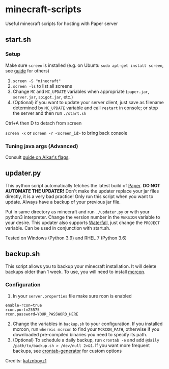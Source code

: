 # minecraft-scripts
Useful minecraft scripts for hosting with Paper server



## start.sh
### Setup
Make sure `screen` is installed (e.g. on Ubuntu `sudo apt-get install screen`, see [guide](https://linuxize.com/post/how-to-use-linux-screen/) for others)

1. `screen -S "minecraft"`
2. `screen -ls` to list all screens
3. Change `MC` and `MC_UPDATE` variables when appropriate (`paper.jar`, `server.jar`, `spigot.jar`, etc.)
4. (Optional) if you want to update your server client, just save as filename determined by `MC_UPDATE` variable and call `restart` in console; or stop the server and then run `./start.sh`

Ctrl+A then D to detach from screen

`screen -x` or `screen -r <screen_id>` to bring back console

### Tuning java args (Advanced)
Consult [guide on Aikar's flags](https://mcflags.emc.gs/).

## updater.py
This python script automatically fetches the latest build of [Paper](https://papermc.io/downloads). **DO NOT AUTOMATE THE UPDATER!** Don't make the updater replace your jar files directly, it is a very bad practice! Only run this script when you want to update. Always have a backup of your previous jar file.

Put in same directory as minecraft and run `./updater.py` or with your python3 interpreter. Change the version number in the `VERSION` variable to your desire. This updater also supports [Waterfall](https://papermc.io/downloads#Waterfall), just change the `PROJECT` variable.
Can be used in conjunction with start.sh. 

Tested on Windows (Python 3.9) and RHEL 7 (Python 3.6)

## backup.sh
This script allows you to backup your minecraft installation. It will delete backups older than 1 week. To use, you will need to install [mcrcon](https://github.com/Tiiffi/mcrcon).

### Configuration
1. In your `server.properties` file make sure rcon is enabled
```
enable-rcon=true
rcon.port=25575
rcon.password=YOUR_PASSWORD_HERE
```
2. Change the variables in `backup.sh` to your configuration. If you installed mcrcon, run `whereis mcrcon` to find your `MCRCON_PATH`, otherwise if you downloaded pre-compiled binaries you need to specify its path.
3. (Optional) To schedule a daily backup, run `crontab -e` and add `@daily /path/to/backup.sh > /dev/null 2>&1`. If you want more frequent backups, see [crontab-generator](https://crontab-generator.org/) for custom options


Credits: [katznboyz1](https://gist.github.com/katznboyz1/a83a303f1016e317a1cf2fedc8b5a2a6)
